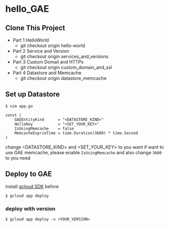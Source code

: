 # hello_GAE

## Clone This Project
- Part 1 HelloWorld
  - git checkout origin hello-world
- Part 2 Service and Version
  - git checkout origin services_and_versions
- Part 3 Custom Domail and HTTPs
  - git checkout origin custom_domain_and_ssl
- Part 4 Datastore and Memcache
  - git checkout origin datastore_memcache

## Set up Datastore
```
$ vim app.go
```

```
const (
	GAEEntityKind      = "<DATASTORE_KIND>"
	HelloKey           = "<SET_YOUR_KEY>"
	IsUsingMemcache    = false
	MemcacheExprieTime = time.Duration(3600) * time.Second
)

```
change <DATASTORE_KIND> and <SET_YOUR_KEY> to you want
if want to use GAE memcache, please enable `IsUsingMemcache` and also change `3600` to you need

## Deploy to GAE
install [gcloud SDK](https://cloud.google.com/sdk/downloads) before
```
$ gcloud app deploy
```
### deploy with version
```
$ gcloud app deploy -v <YOUR_VERSION>
```
